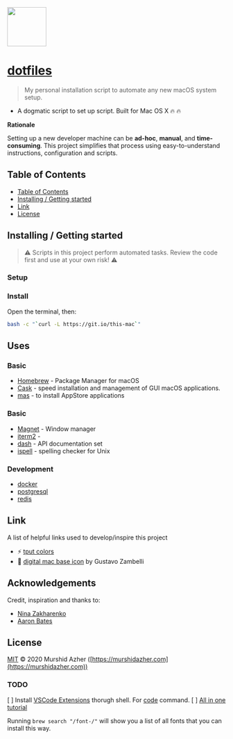 <img src="https://raw.githubusercontent.com/murshidazher/this-mac/main/static/logo.jpg" width="90px">

# [dotfiles](https://git.io/this-mac)

> My personal installation script to automate any new macOS system setup.

- A dogmatic script to set up script. Built for Mac OS X :fire: :fire:

**Rationale**

Setting up a new developer machine can be **ad-hoc**, **manual**, and **time-consuming**. This project simplifies that process using easy-to-understand instructions, configuration and scripts.

## Table of Contents

- [Table of Contents](#table-of-contents)
- [Installing / Getting started](#installing--getting-started)
- [Link](#link)
- [License](#license)

## Installing / Getting started

> ⚠️ Scripts in this project perform automated tasks. Review the code first and use at your own risk! ⚠️

### Setup

### Install

Open the terminal, then:

```sh
bash -c "`curl -L https://git.io/this-mac`"
```

## Uses

### Basic

- [Homebrew]() - Package Manager for macOS
- [Cask](https://github.com/Homebrew/homebrew-cask) - speed installation and management of GUI macOS applications.
- [mas](https://github.com/mas-cli/mas) - to install AppStore applications

### Basic

- [Magnet](https://magnet.crowdcafe.com/) - Window manager
- [iterm2]() -
- [dash](https://kapeli.com/dash) - API documentation set
- [ispell](https://www.gnu.org/software/ispell/) - spelling checker for Unix

### Development

- [docker]()
- [postgresql]()
- [redis]()

## Link

A list of helpful links used to develop/inspire this project

- :zap: [tput colors](https://unix.stackexchange.com/questions/269077/tput-setaf-color-table-how-to-determine-color-codes)
- :burrito: [digital mac base icon](https://dribbble.com/shots/6185043-Pixelado) by Gustavo Zambelli

## Acknowledgements

Credit, inspiration and thanks to:

- [Nina Zakharenko](https://github.com/nnja/new-computer)
- [Aaron Bates](https://github.com/aaronbates/dotfiles)

## License

[MIT](https://github.com/murshidazher/this-mac/blob/main/LICENSE) &copy; 2020 Murshid Azher ([https://murshidazher.com](https://murshidazher.com))

### TODO

[ ] Install [VSCode Extensions](https://stackoverflow.com/questions/34286515/how-to-install-visual-studio-code-extensions-from-command-line) thorugh shell. For [code](https://stackoverflow.com/questions/30065227/run-open-vscode-from-mac-terminal) command.
[ ] [All in one tutorial](https://dev-yakuza.github.io/en/environment/configure-development-environment-on-mac-with-homebrew-and-shell-script/)

Running `brew search "/font-/"` will show you a list of all fonts that you can install this way.
